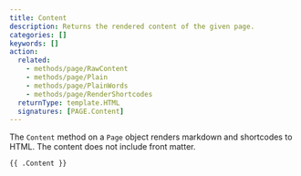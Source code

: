 ```yaml
---
title: Content
description: Returns the rendered content of the given page.
categories: []
keywords: []
action:
  related:
    - methods/page/RawContent
    - methods/page/Plain
    - methods/page/PlainWords
    - methods/page/RenderShortcodes
  returnType: template.HTML
  signatures: [PAGE.Content]
---
```


The `Content` method on a `Page` object renders markdown and shortcodes to HTML. The content does not include front matter.

[shortcodes]: /getting-started/glossary/#shortcode

```go-html-template
{{ .Content }}
```
